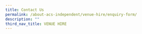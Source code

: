 ```yaml
---
title: Contact Us
permalink: /about-acs-independent/venue-hire/enquiry-form/
description: ""
third_nav_title: VENUE HIRE
---
```

